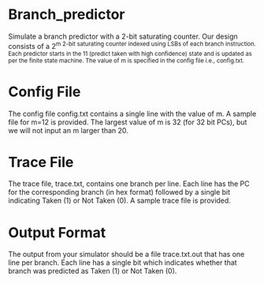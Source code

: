 # Branch_predictor

Simulate a branch predictor with a 2-bit saturating counter. Our design consists of a 2<sup>m 2-bit saturating counter indexed using LSBs of each branch instruction. Each predictor starts in the 11 (predict taken with high confidence) state and is updated as per the finite state machine. The value of m is specified in the config file i.e., config.txt.

# Config File
The config file config.txt contains a single line with the value of m. A sample file for m=12 is provided. The largest value of m is 32 (for 32 bit PCs), but we will not input an m larger than 20.

# Trace File
The trace file, trace.txt, contains one branch per line. Each line has the PC for the corresponding branch (in hex format) followed by a single bit indicating Taken (1) or Not Taken (0). A sample trace file is provided.

# Output Format
The output from your simulator should be a file trace.txt.out that has one line per branch. Each line has a single bit which indicates whether that branch was predicted as Taken (1) or Not Taken (0).

